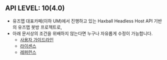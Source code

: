 ## API LEVEL: 10(4.0)

- 유즈맵 대표카페(이하 UM)에서 진행하고 있는 Haxball Headless Host API 기반의 유즈맵 봇방 프로젝트로,
- 아래 문서상의 조건을 위배하지 않는다면 누구나 자유롭게 수정이 가능합니다.
  - [사용자 가이드라인](github.com/HonestSquare/UMUX/wiki/UMUX-User-Guidelines)
  - [라이센스](github.com/HonestSquare/UMUX/blob/master/LICENCE)
  - [레퍼런스](github.com/HonestSquare/UMUX/wiki/UMUX-Reference_10)

